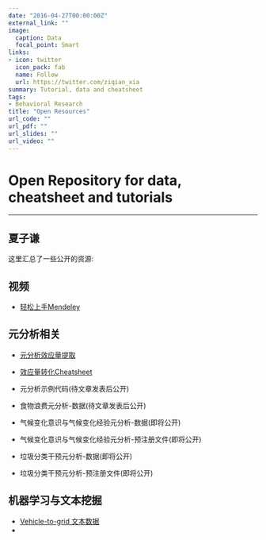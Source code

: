 ```yaml
---
date: "2016-04-27T00:00:00Z"
external_link: ""
image:
  caption: Data
  focal_point: Smart
links:
- icon: twitter
  icon_pack: fab
  name: Follow
  url: https://twitter.com/ziqian_xia
summary: Tutorial, data and cheatsheet
tags:
- Behavioral Research
title: "Open Resources"
url_code: ""
url_pdf: ""
url_slides: ""
url_video: ""
---
```


# Open Repository for data, cheatsheet and tutorials

---
夏子谦
---

这里汇总了一些公开的资源:
## 视频
-   [轻松上手Mendeley](https://www.bilibili.com/video/BV1y34y1k7Cx/)

## 元分析相关

-   [元分析效应量提取](https://ziqian-xia.tech/post/%E5%85%83%E5%88%86%E6%9E%90%E6%95%88%E7%9B%8A%E9%87%8F%E6%8F%90%E5%8F%96-%E4%BB%8E%E5%A8%83%E5%A8%83%E6%8A%93%E8%B5%B7/)

-   [效应量转化Cheatsheet](https://github.com/Ziqian-xia/resource/blob/main/cheatsheet_v1.pdf)

-   元分析示例代码(待文章发表后公开)

-   食物浪费元分析-数据(待文章发表后公开)

-   气候变化意识与气候变化经验元分析-数据(即将公开)

-   气候变化意识与气候变化经验元分析-预注册文件(即将公开)

-   垃圾分类干预元分析-数据(即将公开)

-   垃圾分类干预元分析-预注册文件(即将公开)

## 机器学习与文本挖掘

-   [Vehicle-to-grid 文本数据](https://osf.io/zc7jb/)
-
